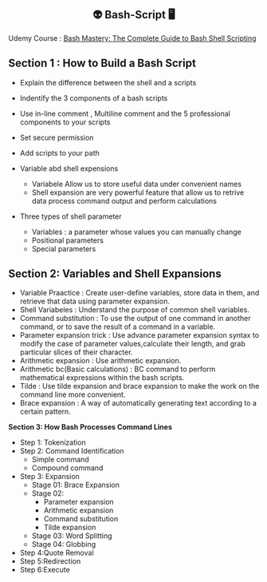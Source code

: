 <p align="center">
  <h2 align="center">👽 Bash-Script 🖥️</h2> 
  
</p>

Udemy Course : [Bash Mastery: The Complete Guide to Bash Shell Scripting](https://www.udemy.com/course/bash-mastery/?src=sac&kw=Master+bash)

**Section 1 : How to Build a Bash Script**
---
- Explain the difference between the shell and a scripts
- Indentify the 3 components of a bash scripts
- Use in-line comment , Multiline comment and the 5 professional components to your scripts
- Set secure permission
- Add scripts to your path
- Variable abd shell expensions
  - Variabele Allow us to store useful data under convenient names
  - Shell expansion are very powerful feature that allow us to retrive data process command output and perform calculations

- Three types of shell parameter 
  - Variables : a parameter whose values you can manually change
  - Positional parameters
  - Special parameters

**Section 2: Variables and Shell Expansions**
---
- Variable Praactice : Create user-define variables, store data in them, and retrieve that data using parameter expansion.
- Shell Variabeles : Understand the purpose of common shell variables.
- Command substitution : To use the output of one command in another command, or to save the result of a command in a variable.
- Parameter expansion trick : Use advance parameter expansion syntax to modify the case of parameter values,calculate their length, and grab particular slices of their character.
- Arithmetic expansion : Use arithmetic expansion.
- Arithmetic bc(Basic calculations) : BC command to perform mathematical expressions within the bash scripts.
- Tilde : Use tilde expansion and brace expansion to make the work on the command line more convenient.
- Brace expansion : A way of automatically generating text according to a certain pattern.

**Section 3: How Bash Processes Command Lines**
- Step 1: Tokenization
- Step 2: Command Identification
	- Simple command
	- Compound command
- Step 3: Expansion
	- Stage 01: Brace Expansion
	- Stage 02:
		 - Parameter expansion
		 - Arithmetic expansion
		 - Command substitution
		 - Tilde expansion
	- Stage 03: Word Splitting
	- Stage 04: Globbing
- Step 4:Quote Removal
- Step 5:Redirection
- Step 6:Execute

